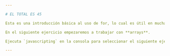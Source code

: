 ```yaml
---

# EL TOTAL ES 45

Esta es una introducción básica al uso de for, lo cual es útil en muchas situaciones, particularmente en combinación con otras tipos de datos cómo arrays o strings.

En el siguiente ejercicio empezaremos a trabajar con **arrays**.

Ejecuta `javascripting` en la consola para seleccionar el siguiente ejercicio.

---
```

